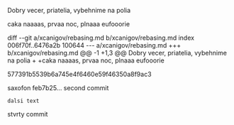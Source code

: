 Dobry vecer, priatelia, vybehnime na polia

caka naaaas, prvaa noc, plnaaa eufooorie

diff --git a/xcanigov/rebasing.md b/xcanigov/rebasing.md
index 006f70f..6476a2b 100644
--- a/xcanigov/rebasing.md
+++ b/xcanigov/rebasing.md
@@ -1 +1,3 @@
 Dobry vecer, priatelia, vybehnime na polia
+
+caka naaaas, prvaa noc, plnaaa eufooorie

577391b5539b6a745e4f6460e59f46350a8f9ac3


saxofon
feb7b25... second commit

	dalsi text

stvrty commit
